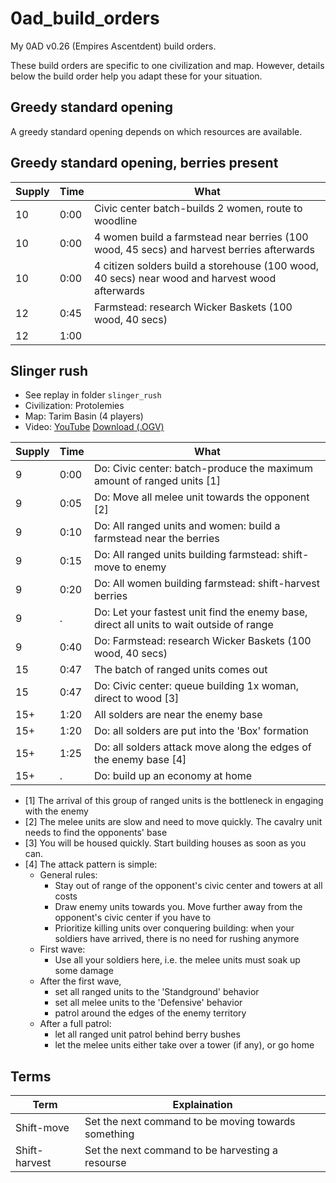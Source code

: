 # 0ad_build_orders

My 0AD v0.26 (Empires Ascentdent) build orders.

These build orders are specific to one civilization and map.
However, details below the build order help you adapt these
for your situation.

## Greedy standard opening

A greedy standard opening depends on which resources are available.

## Greedy standard opening, berries present

Supply|Time|What
------|----|--------------------------------------------------------------------
10    |0:00|Civic center batch-builds 2 women, route to woodline
10    |0:00|4 women build a farmstead near berries (100 wood, 45 secs) and harvest berries afterwards
10    |0:00|4 citizen solders build a storehouse (100 wood, 40 secs)  near wood and harvest wood afterwards
12    |0:45|Farmstead: research Wicker Baskets (100 wood, 40 secs)
12    |1:00|

## Slinger rush

 * See replay in folder `slinger_rush`
 * Civilization: Protolemies
 * Map: Tarim Basin (4 players)
 * Video: [YouTube](https://youtu.be/S2xf2a2Vrc8) [Download (.OGV)](https://richelbilderbeek.nl/0ad_a26_slinger_rush.ogv)

Supply|Time|What
------|----|--------------------------------------------------------------------
9     |0:00|Do: Civic center: batch-produce the maximum amount of ranged units [1]
9     |0:05|Do: Move all melee unit towards the opponent [2]
9     |0:10|Do: All ranged units and women: build a farmstead near the berries
9     |0:15|Do: All ranged units building farmstead: shift-move to enemy
9     |0:20|Do: All women building farmstead: shift-harvest berries
9     |   .|Do: Let your fastest unit find the enemy base, direct all units to wait outside of range
9     |0:40|Do: Farmstead: research Wicker Baskets (100 wood, 40 secs)
15    |0:47|The batch of ranged units comes out
15    |0:47|Do: Civic center: queue building 1x woman, direct to wood [3]
15+   |1:20|All solders are near the enemy base
15+   |1:20|Do: all solders are put into the 'Box' formation
15+   |1:25|Do: all solders attack move along the edges of the enemy base [4]
15+   |   .|Do: build up an economy at home

 * [1] The arrival of this group of ranged units is the bottleneck 
   in engaging with the enemy
 * [2] The melee units are slow and need to move quickly.
       The cavalry unit needs to find the opponents' base
 * [3] You will be housed quickly. Start building houses as soon as you can.
 * [4] The attack pattern is simple:
   * General rules:
     * Stay out of range of the opponent's civic center and towers at all costs
     * Draw enemy units towards you. Move further away from the opponent's civic
       center if you have to
     * Prioritize killing units over conquering building: when your soldiers
       have arrived, there is no need for rushing anymore
   * First wave:
     * Use all your soldiers here, i.e. the melee units must soak up some damage
   * After the first wave, 
     * set all ranged units to the 'Standground' behavior
     * set all melee units to the 'Defensive' behavior
     * patrol around the edges of the enemy territory
   * After a full patrol:
     * let all ranged unit patrol behind berry bushes
     * let the melee units either take over a tower (if any), or go home

## Terms

Term         |Explaination
-------------|----------------------------------------------------
Shift-move   |Set the next command to be moving towards something
Shift-harvest|Set the next command to be harvesting a resourse
